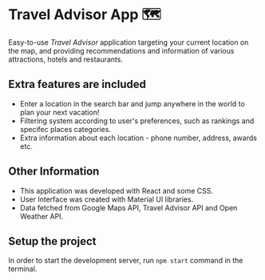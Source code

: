 # Travel Advisor App 🗺️

Easy-to-use *Travel Advisor* application targeting your current location on the map, and providing recommendations and information of various attractions, hotels and restaurants.

## Extra features are included

- Enter a location in the search bar and jump anywhere in the world to plan your next vacation!
- Filtering system according to user's preferences, such as rankings and specifec places categories.
- Extra information about each location - phone number, address, awards etc.

## Other Information

- This application was developed with React and some CSS.
- User Interface was created with Material UI libraries.
- Data fetched from Google Maps API, Travel Advisor API and Open Weather API.

## Setup the project

In order to start the development server, run `npm start` command in the terminal.
